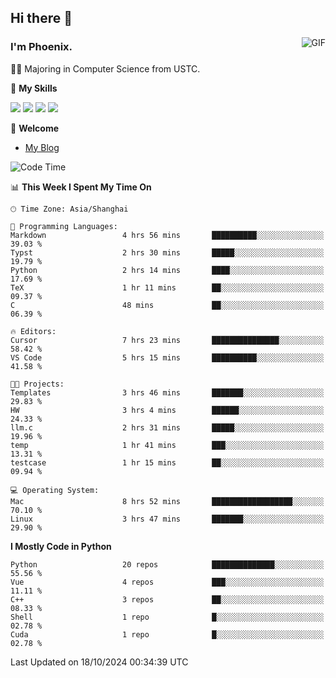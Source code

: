 ## Hi there 👋
<img align="right" alt="GIF" src="https://raw.githubusercontent.com/JoeyBling/JoeyBling/master/pic/pusheencode.gif" />

### I'm Phoenix.

👨‍🎓 Majoring in Computer Science from USTC.

🌟 **My Skills**

![](https://img.shields.io/badge/-Python-3e74a2?style=flat-square&logo=Python&logoColor=fff)
![](https://img.shields.io/badge/-C++-9f62a5?style=flat&logo=cplusplus&logoColor=white)
![](https://img.shields.io/badge/-Linux-185886?style=flat-square&logo=Linux&logoColor=fff)
![](https://img.shields.io/badge/-Rust-ff4136?style=flat-square&logo=Rust&logoColor=fff)

💬 **Welcome**

- [My Blog](https://ysy-phoenix.github.io/)

<!--START_SECTION:waka-->
![Code Time](http://img.shields.io/badge/Code%20Time-862%20hrs%2020%20mins-blue)

📊 **This Week I Spent My Time On** 

```text
🕑︎ Time Zone: Asia/Shanghai

💬 Programming Languages: 
Markdown                 4 hrs 56 mins       ██████████░░░░░░░░░░░░░░░   39.03 % 
Typst                    2 hrs 30 mins       █████░░░░░░░░░░░░░░░░░░░░   19.79 % 
Python                   2 hrs 14 mins       ████░░░░░░░░░░░░░░░░░░░░░   17.69 % 
TeX                      1 hr 11 mins        ██░░░░░░░░░░░░░░░░░░░░░░░   09.37 % 
C                        48 mins             ██░░░░░░░░░░░░░░░░░░░░░░░   06.39 % 

🔥 Editors: 
Cursor                   7 hrs 23 mins       ███████████████░░░░░░░░░░   58.42 % 
VS Code                  5 hrs 15 mins       ██████████░░░░░░░░░░░░░░░   41.58 % 

🐱‍💻 Projects: 
Templates                3 hrs 46 mins       ███████░░░░░░░░░░░░░░░░░░   29.83 % 
HW                       3 hrs 4 mins        ██████░░░░░░░░░░░░░░░░░░░   24.33 % 
llm.c                    2 hrs 31 mins       █████░░░░░░░░░░░░░░░░░░░░   19.96 % 
temp                     1 hr 41 mins        ███░░░░░░░░░░░░░░░░░░░░░░   13.31 % 
testcase                 1 hr 15 mins        ██░░░░░░░░░░░░░░░░░░░░░░░   09.94 % 

💻 Operating System: 
Mac                      8 hrs 52 mins       ██████████████████░░░░░░░   70.10 % 
Linux                    3 hrs 47 mins       ███████░░░░░░░░░░░░░░░░░░   29.90 % 
```

**I Mostly Code in Python** 

```text
Python                   20 repos            ██████████████░░░░░░░░░░░   55.56 % 
Vue                      4 repos             ███░░░░░░░░░░░░░░░░░░░░░░   11.11 % 
C++                      3 repos             ██░░░░░░░░░░░░░░░░░░░░░░░   08.33 % 
Shell                    1 repo              █░░░░░░░░░░░░░░░░░░░░░░░░   02.78 % 
Cuda                     1 repo              █░░░░░░░░░░░░░░░░░░░░░░░░   02.78 % 
```




 Last Updated on 18/10/2024 00:34:39 UTC
<!--END_SECTION:waka-->

<!--
**ysy-phoenix/ysy-phoenix** is a ✨ _special_ ✨ repository because its `README.md` (this file) appears on your GitHub profile.

Here are some ideas to get you started:

- 🔭 I’m currently working on ...
- 🌱 I’m currently learning ...
- 👯 I’m looking to collaborate on ...
- 🤔 I’m looking for help with ...
- 💬 Ask me about ...
- 📫 How to reach me: ...
- 😄 Pronouns: ...
- ⚡ Fun fact: ...
-->
